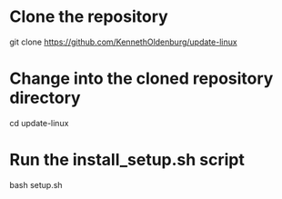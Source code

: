 # Clone the repository
git clone https://github.com/KennethOldenburg/update-linux

# Change into the cloned repository directory
cd update-linux

# Run the install_setup.sh script
bash setup.sh

